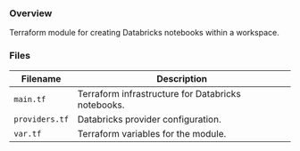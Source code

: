 ### Overview

Terraform module for creating Databricks notebooks within a workspace.

### Files

| Filename       | Description                                        |
|----------------|----------------------------------------------------|
| `main.tf`      | Terraform infrastructure for Databricks notebooks. |
| `providers.tf` | Databricks provider configuration.                 |
| `var.tf`       | Terraform variables for the module.                |
